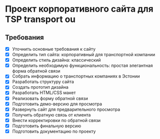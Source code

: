 # Проект корпоративного сайта для TSP transport ou

## Требования
- [x] Уточнить основные требования к сайту
- [x] Определить тип сайта: корпоративный для транспортной компании
- [x] Определить стиль дизайна: классический
- [x] Определить необходимую функциональность: простая элегантная форма обратной связи
- [x] Собрать информацию о транспортных компаниях в Эстонии
- [x] Разработать структуру сайта
- [x] Создать прототип дизайна
- [x] Разработать HTML/CSS макет
- [x] Реализовать форму обратной связи
- [x] Подготовить демо-версию для просмотра
- [x] Развернуть сайт для предварительного просмотра
- [x] Получить обратную связь от клиента
- [x] Внести корректировки по обратной связи
- [x] Подготовить финальную версию
- [x] Подготовить документацию по проекту
